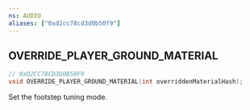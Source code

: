 ```yaml
---
ns: AUDIO
aliases: ["0xd2cc78cd3d0b50f9"]
---
```

## OVERRIDE_PLAYER_GROUND_MATERIAL

```c
// 0xD2CC78CD3D0B50F9
void OVERRIDE_PLAYER_GROUND_MATERIAL(int overriddenMaterialHash);
```

Set the footstep tuning mode.

